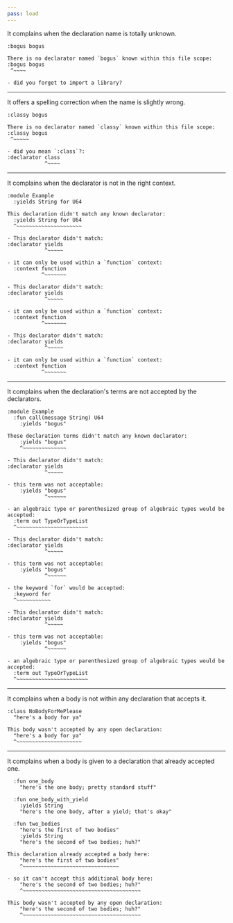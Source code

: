 ```yaml
---
pass: load
---
```


It complains when the declaration name is totally unknown.

```savi
:bogus bogus
```
```error
There is no declarator named `bogus` known within this file scope:
:bogus bogus
 ^~~~~

- did you forget to import a library?
```

---

It offers a spelling correction when the name is slightly wrong.

```savi
:classy bogus
```
```error
There is no declarator named `classy` known within this file scope:
:classy bogus
 ^~~~~~

- did you mean `:class`?:
:declarator class
            ^~~~~
```

---

It complains when the declarator is not in the right context.

```savi
:module Example
  :yields String for U64
```
```error
This declaration didn't match any known declarator:
  :yields String for U64
  ^~~~~~~~~~~~~~~~~~~~~~

- This declarator didn't match:
:declarator yields
            ^~~~~~

- it can only be used within a `function` context:
  :context function
           ^~~~~~~~

- This declarator didn't match:
:declarator yields
            ^~~~~~

- it can only be used within a `function` context:
  :context function
           ^~~~~~~~

- This declarator didn't match:
:declarator yields
            ^~~~~~

- it can only be used within a `function` context:
  :context function
           ^~~~~~~~
```

---

It complains when the declaration's terms are not accepted by the declarators.

```savi
:module Example
  :fun call(message String) U64
    :yields "bogus"
```
```error
These declaration terms didn't match any known declarator:
    :yields "bogus"
    ^~~~~~~~~~~~~~~

- This declarator didn't match:
:declarator yields
            ^~~~~~

- this term was not acceptable:
    :yields "bogus"
            ^~~~~~~

- an algebraic type or parenthesized group of algebraic types would be accepted:
  :term out TypeOrTypeList
  ^~~~~~~~~~~~~~~~~~~~~~~~

- This declarator didn't match:
:declarator yields
            ^~~~~~

- this term was not acceptable:
    :yields "bogus"
            ^~~~~~~

- the keyword `for` would be accepted:
  :keyword for
  ^~~~~~~~~~~~

- This declarator didn't match:
:declarator yields
            ^~~~~~

- this term was not acceptable:
    :yields "bogus"
            ^~~~~~~

- an algebraic type or parenthesized group of algebraic types would be accepted:
  :term out TypeOrTypeList
  ^~~~~~~~~~~~~~~~~~~~~~~~
```

---

It complains when a body is not within any declaration that accepts it.

```savi
:class NoBodyForMePlease
  "here's a body for ya"
```
```error
This body wasn't accepted by any open declaration:
  "here's a body for ya"
  ^~~~~~~~~~~~~~~~~~~~~~
```

---

It complains when a body is given to a declaration that already accepted one.

```savi
  :fun one_body
    "here's the one body; pretty standard stuff"

  :fun one_body_with_yield
    :yields String
    "here's the one body, after a yield; that's okay"

  :fun two_bodies
    "here's the first of two bodies"
    :yields String
    "here's the second of two bodies; huh?"
```
```error
This declaration already accepted a body here:
    "here's the first of two bodies"
    ^~~~~~~~~~~~~~~~~~~~~~~~~~~~~~~~

- so it can't accept this additional body here:
    "here's the second of two bodies; huh?"
    ^~~~~~~~~~~~~~~~~~~~~~~~~~~~~~~~~~~~~~~
```
```error
This body wasn't accepted by any open declaration:
    "here's the second of two bodies; huh?"
    ^~~~~~~~~~~~~~~~~~~~~~~~~~~~~~~~~~~~~~~
```
